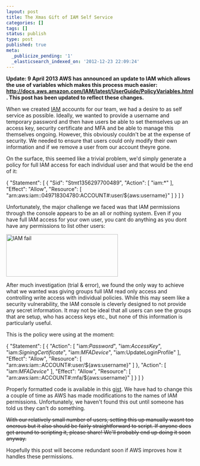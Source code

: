 ```yaml
---
layout: post
title: The Xmas Gift of IAM Self Service
categories: []
tags: []
status: publish
type: post
published: true
meta:
  _publicize_pending: '1'
  _elasticsearch_indexed_on: '2012-12-23 22:09:24'
---
```

<strong>Update: 9 April 2013
AWS has announced an update to IAM which allows the use of variables which makes this process much easier: http://docs.aws.amazon.com/IAM/latest/UserGuide/PolicyVariables.html. This post has been updated to reflect these changes.</strong>

When we created <a href="http://aws.amazon.com/iam/" title="IAM" target="_blank">IAM</a> accounts for our team, we had a desire to as self service as possible. Ideally, we wanted to provide a username and temporary password and then have users be able to set themselves up an access key, security certificate and MFA and be able to manage this themselves ongoing. However, this obviously couldn't be at the expense of security. We needed to ensure that users could only modify their own information and if we remove a user from our account theyre gone.

On the surface, this seemed like a trivial problem, we'd simply generate a policy for full IAM access for each individual user and that would be the end of it:

{
  "Statement": [
    {
      "Sid": "Stmt1356297700489",
      "Action": [
        "iam:*"
      ],
      "Effect": "Allow",
      "Resource": [
        "arn:aws:iam::049718304780:ACCOUNT#:user/${aws:username}"
      ]
    }
  ]
}

Unfortunately, the major challenge we faced was that IAM permissions through the console appears to be an all or nothing system. Even if you have full IAM access for your own user, you cant do anything as you dont have any permissions to list other users:

<a href="http://engineering.lonelyplanet.com/2012/12/23/the-xmas-gift-of-iam-self-service/screen-shot-2012-12-24-at-08-24-39/" rel="attachment wp-att-59"><img class="alignnone size-medium wp-image-59" alt="IAM fail" src="http://lpengineering.files.wordpress.com/2012/12/screen-shot-2012-12-24-at-08-24-39.png?w=300" width="300" height="114" /></a>

After much investigation (trial &amp; error), we found the only way to achieve what we wanted was giving groups full IAM read only access and controlling write access with individual policies. While this may seem like a security vulnerability, the IAM console is cleverly designed to not provide any secret information. It may not be ideal that all users can see the groups that are setup, who has access keys etc., but none of this information is particularly useful.

This is the policy were using at the moment:

{
  "Statement": [
    {
      "Action": [
        "iam:*Password*",
        "iam:*AccessKey*",
        "iam:*SigningCertificate*",
        "iam:*MFADevice*",
        "iam:UpdateLoginProfile"
      ],
      "Effect": "Allow",
      "Resource": [
        "arn:aws:iam::ACCOUNT#:user/${aws:username}"
      ]
    },
      "Action": [
        "iam:*MFADevice*"
      ],
      "Effect": "Allow",
      "Resource": [
        "arn:aws:iam::ACCOUNT#:mfa/${aws:username}"
      ]
    }
  ]
}

Properly formatted code is available in this <a href="https://gist.github.com/4366364" title="IAM policy for self service" target="_blank">gist</a>. We have had to change this a couple of time as AWS has made modifications to the names of IAM permissions. Unfortunately, we haven't found this out until someone has told us they can't do something.

<del datetime="2013-04-09T15:49:18+00:00">With our relatively small number of users, setting this up manually wasnt too onerous but it also should be fairly straightforward to script. If anyone does get around to scripting it, please share! We'll probably end up doing it soon anyway.</del>

Hopefully this post will become redundant soon if AWS improves how it handles these permissions.
